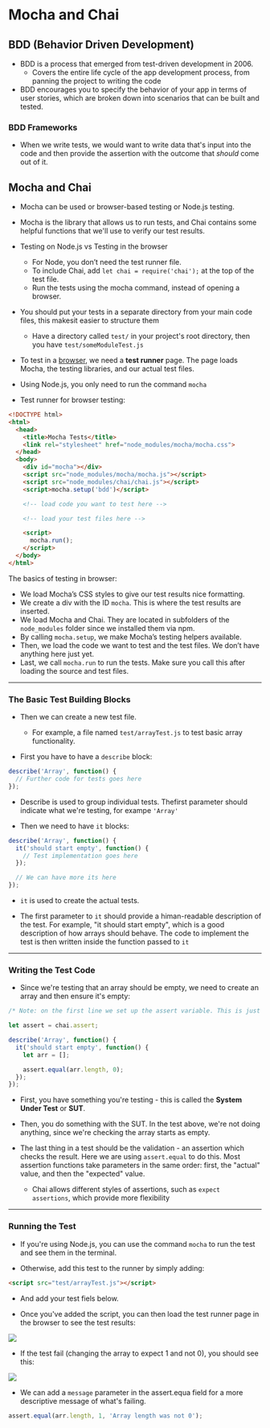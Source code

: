 # Mocha and Chai

## BDD (Behavior Driven Development)

* BDD is a process that emerged from test-driven development in 2006.
  * Covers the entire life cycle of the app development process, from panning the project to writing the code
* BDD encourages you to specify the behavior of your app in terms of user stories, which are broken down into scenarios that can be built and tested.

### BDD Frameworks

* When we write tests, we would want to write data that's input into the code and then provide the assertion with the outcome that *should* come out of it.

## Mocha and Chai

* Mocha can be used or browser-based testing or Node.js testing.
* Mocha is the library that allows us to run tests, and Chai contains some helpful functions that we'll use to verify our test results.

* Testing on Node.js vs Testing in the browser
  * For Node, you don’t need the test runner file.
  * To include Chai, add `let chai = require('chai');` at the top of the test file.
  * Run the tests using the mocha command, instead of opening a browser.

* You should put your tests in a separate directory from your main code files, this makesit easier to structure them
  * Have a directory called `test/` in your project's root directory, then you have `test/someModuleTest.js`

* To test in a <u>browser</u>, we need a **test runner** page. The page loads Mocha, the testing libraries, and our actual test files.

* Using Node.js, you only need to run the command `mocha`

* Test runner for browser testing:

```html
<!DOCTYPE html>
<html>
  <head>
    <title>Mocha Tests</title>
    <link rel="stylesheet" href="node_modules/mocha/mocha.css">
  </head>
  <body>
    <div id="mocha"></div>
    <script src="node_modules/mocha/mocha.js"></script>
    <script src="node_modules/chai/chai.js"></script>
    <script>mocha.setup('bdd')</script>

    <!-- load code you want to test here -->

    <!-- load your test files here -->

    <script>
      mocha.run();
    </script>
  </body>
</html>
```

The basics of testing in browser:

  * We load Mocha’s CSS styles to give our test results nice formatting.
  * We create a div with the ID `mocha`. This is where the test results are inserted.
  * We load Mocha and Chai. They are located in subfolders of the `node_modules` folder since we installed them via npm.
  * By calling `mocha.setup`, we make Mocha’s testing helpers available.
  * Then, we load the code we want to test and the test files. We don’t have anything here just yet.
  * Last, we call `mocha.run` to run the tests. Make sure you call this after loading the source and test files.

  ---

  ### The Basic Test Building Blocks

* Then we can create a new test file.
  * For example, a file named `test/arrayTest.js` to test basic array functionality.

* First you have to have a `describe` block:

```js
describe('Array', function() {
  // Further code for tests goes here
});
```

* Describe is used to group individual tests. Thefirst parameter should indicate what we're testing, for exampe `'Array'`

* Then we need to have `it` blocks:

```js
describe('Array', function() {
  it('should start empty', function() {
    // Test implementation goes here
  });

  // We can have more its here
});
```

* `it` is used to create the actual tests.

* The first parameter to `it` should provide a himan-readable description of the test. For example, "it should start empty", which is a good description of how arrays should behave. The code to implement the test is then written inside the function passed to `it`

---

### Writing the Test Code

* Since we're testing that an array should be empty, we need to create an array and then ensure it's empty:

```js
/* Note: on the first line we set up the assert variable. This is just so we don't need to keep typing `chai.assert` everywhere */

let assert = chai.assert;

describe('Array', function() {
  it('should start empty', function() {
    let arr = [];

    assert.equal(arr.length, 0);
  });
});
```

* First, you have something you're testing - this is called the **System Under Test** or **SUT**.

* Then, you do something with the SUT. In the test above, we're not doing anything, since we're checking the array starts as empty.

* The last thing in a test should be the validation - an assertion which checks the result. Here we are using `assert.equal` to do this. Most assertion functions take parameters in the same order: first, the "actual" value, and then the "expected" value.
  * Chai allows different styles of assertions, such as `expect assertions`, which provide more flexibility

---

### Running the Test

* If you're using Node.js, you can use the command `mocha` to run the test and see them in the terminal.

* Otherwise, add this test to the runner by simply adding:

```html
<script src="test/arrayTest.js"></script>
```

* And add your test fiels below.

* Once you've added the script, you can then load the test runner page in the browser  to see the test results:

![](https://uploads.sitepoint.com/wp-content/uploads/2016/01/1453128655mocha-test-results.jpg)

* If the test fail (changing the array to expect 1 and not 0), you should see this:

![](https://uploads.sitepoint.com/wp-content/uploads/2016/01/1453128660mochatest-error.jpg)

* We can add a `message` parameter in  the assert.equa field for a more descriptive message of what's failing.

```js
assert.equal(arr.length, 1, 'Array length was not 0');
```


